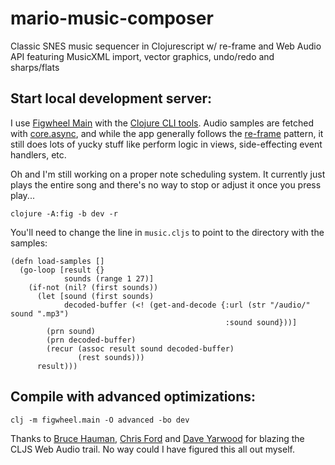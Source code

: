 # mario-music-composer

Classic SNES music sequencer in Clojurescript w/ re-frame and Web Audio API featuring MusicXML import, vector graphics, undo/redo and sharps/flats

## Start local development server:

I use [Figwheel Main](https://github.com/bhauman/figwheel-main) with the [Clojure CLI tools](https://clojure.org/reference/deps_and_cli). Audio samples are fetched with [core.async](https://github.com/clojure/core.async), and while the app generally follows the [re-frame](https://github.com/Day8/re-frame) pattern, it still does lots of yucky stuff like perform logic in views, side-effecting event handlers, etc. 

Oh and I'm still working on a proper note scheduling system. It currently just plays the entire song and there's no way to stop or adjust it once you press play...

```
clojure -A:fig -b dev -r
```

You'll need to change the line in `music.cljs` to point to the directory with the samples:

```
(defn load-samples []
  (go-loop [result {}
            sounds (range 1 27)]
    (if-not (nil? (first sounds))
      (let [sound (first sounds)
            decoded-buffer (<! (get-and-decode {:url (str "/audio/" sound ".mp3")
                                                :sound sound}))]
        (prn sound)
        (prn decoded-buffer)
        (recur (assoc result sound decoded-buffer)
               (rest sounds)))
      result)))
```

## Compile with advanced optimizations:

```
clj -m figwheel.main -O advanced -bo dev
```

Thanks to [Bruce Hauman](https://github.com/bhauman), [Chris Ford](https://github.com/ctford) and [Dave Yarwood](https://github.com/daveyarwood) for blazing the CLJS Web Audio trail. No way could I have figured this all out myself.

